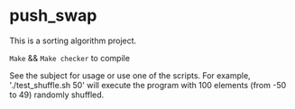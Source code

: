 # push_swap
This is a sorting algorithm project.

`Make` && `Make checker` to compile

See the subject for usage or use one of the scripts.
For example, './test_shuffle.sh 50' will execute the program with 100 elements (from -50 to 49) randomly shuffled.
